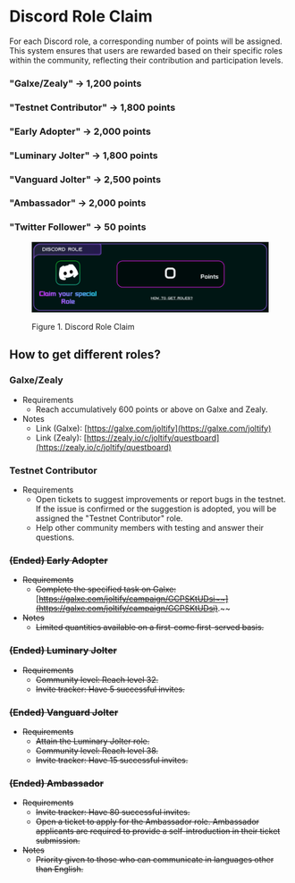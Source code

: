 # Discord Role Claim

For each Discord role, a corresponding number of points will be assigned. This system ensures that users are rewarded based on their specific roles within the community, reflecting their contribution and participation levels.

### "**Galxe/Zealy"** -> 1,200 points

### "**Testnet Contributor**" -> 1,800 points

### "**Early Adopter**" -> 2,000 points

### "**Luminary Jolter**" -> 1,800 points

### "**Vanguard Jolter**" -> 2,500 points

### "**Ambassador**" -> 2,000 points

### "**Twitter Follower**" -> 50 points

<figure><img src="../.gitbook/assets/ps_role_claim.png" alt=""><figcaption><p>Figure 1. Discord Role Claim</p></figcaption></figure>

## How to get different roles?

### Galxe/Zealy

* Requirements
  * Reach accumulatively 600 points or above on Galxe and Zealy.
* Notes
  * Link (Galxe): [https://galxe.com/joltify](https://galxe.com/joltify)
  * Link (Zealy): [https://zealy.io/c/joltify/questboard](https://zealy.io/c/joltify/questboard)

### Testnet Contributor

* Requirements
  * Open tickets to suggest improvements or report bugs in the testnet. If the issue is confirmed or the suggestion is adopted, you will be assigned the "Testnet Contributor" role.
  * Help other community members with testing and answer their questions.

### ~~(Ended) Early Adopter~~

* ~~Requirements~~
  * ~~Complete the specified task on Galxe:~~ [~~https://galxe.com/joltify/campaign/GCPSKtUDsi~~](https://galxe.com/joltify/campaign/GCPSKtUDsi)~~.~~
* ~~Notes~~
  * ~~Limited quantities available on a first-come first-served basis.~~

### ~~(Ended) Luminary Jolter~~

* ~~Requirements~~
  * ~~Community level: Reach level 32.~~
  * ~~Invite tracker: Have 5 successful invites.~~

### ~~(Ended) Vanguard Jolter~~

* ~~Requirements~~
  * ~~Attain the Luminary Jolter role.~~
  * ~~Community level: Reach level 38.~~
  * ~~Invite tracker: Have 15 successful invites.~~

### ~~(Ended) Ambassador~~

* ~~Requirements~~
  * ~~Invite tracker: Have 80 successful invites.~~
  * ~~Open a ticket to apply for the Ambassador role. Ambassador applicants are required to provide a self-introduction in their ticket submission.~~
* ~~Notes~~
  * ~~Priority given to those who can communicate in languages other than English.~~

